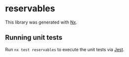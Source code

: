 # reservables

This library was generated with [Nx](https://nx.dev).

## Running unit tests

Run `nx test reservables` to execute the unit tests via [Jest](https://jestjs.io).
